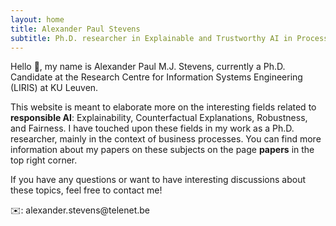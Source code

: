 ```yaml
---
layout: home
title: Alexander Paul Stevens
subtitle: Ph.D. researcher in Explainable and Trustworthy AI in Process Outcome Prediction
---
```


<p align="justify">

Hello 👋, my name is Alexander Paul M.J. Stevens, currently a Ph.D. Candidate at the Research Centre for Information Systems Engineering (LIRIS) at KU Leuven.

This website is meant to elaborate more on the interesting fields related to <strong>responsible AI</strong>: Explainability, Counterfactual Explanations, Robustness, and Fairness. I have touched upon these fields in my work as a Ph.D. researcher, mainly in the context of business processes. You can find more information about my papers on these subjects on the page <strong>papers</strong> in the top right corner. 
<p></p><p></p><p></p>
If you have any questions or want to have interesting discussions about these topics, feel free to contact me!
<p></p><p></p>
✉️: alexander.stevens@telenet.be

